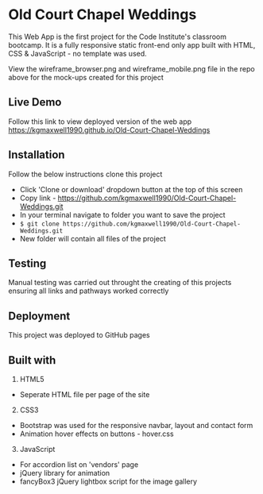 # Old Court Chapel Weddings

This Web App is the first project for the Code Institute's classroom bootcamp. It is a fully responsive static front-end only app built with HTML, CSS & JavaScript - no template was used.

View the wireframe_browser.png and wireframe_mobile.png file in the repo above for the mock-ups created for this project

## Live Demo

Follow this link to view deployed version of the web app https://kgmaxwell1990.github.io/Old-Court-Chapel-Weddings

## Installation

Follow the below instructions clone this project

* Click 'Clone or download' dropdown button at the top of this screen
* Copy link - https://github.com/kgmaxwell1990/Old-Court-Chapel-Weddings.git
* In your terminal navigate to folder you want to save the project
* `$ git clone https://github.com/kgmaxwell1990/Old-Court-Chapel-Weddings.git`
* New folder will contain all files of the project

## Testing

Manual testing was carried out throught the creating of this projects ensuring all links and pathways worked correctly

## Deployment

This project was deployed to GitHub pages

## Built with 
1. HTML5
  * Seperate HTML file per page of the site

2. CSS3
  * Bootstrap was used for the responsive navbar, layout and contact form 
  * Animation hover effects on buttons - hover.css

3. JavaScript
  * For accordion list on 'vendors' page
  * jQuery library for animation
  * fancyBox3 jQuery lightbox script for the image gallery




